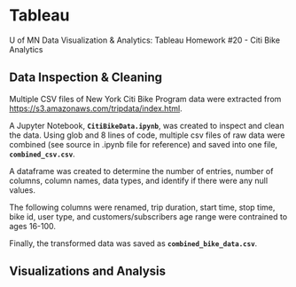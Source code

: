 # Tableau
U of MN Data Visualization &amp; Analytics: Tableau Homework #20 - Citi Bike Analytics

## Data Inspection & Cleaning
Multiple CSV files of New York Citi Bike Program data were extracted from https://s3.amazonaws.com/tripdata/index.html.

A Jupyter Notebook, **`CitiBikeData.ipynb`**, was created to inspect and clean the data. Using glob and 8 lines of code, multiple csv files of raw data were combined (see source in .ipynb file for reference) and saved into one file, **`combined_csv.csv`**.

A dataframe was created to determine the number of entries, number of columns, column names, data types, and identify if there were any null values. 

The following columns were renamed, trip duration, start time, stop time, bike id, user type, and customers/subscribers age range were contrained to ages 16-100.
    
Finally, the transformed data was saved as **`combined_bike_data.csv`**.


## Visualizations and Analysis
